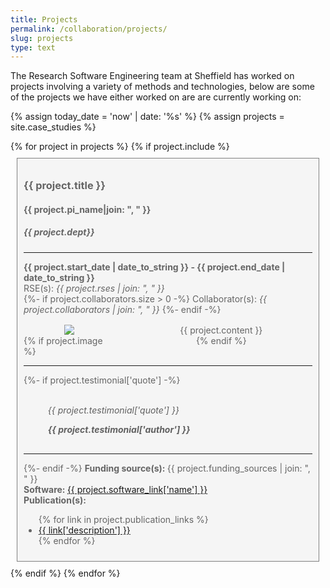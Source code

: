 ```yaml
---
title: Projects
permalink: /collaboration/projects/
slug: projects
type: text
---
```


<style>
    .project {
      color: #656565;
      background-color: WhiteSmoke;
      padding: 10px;
      border: 1px solid gray;
      margin: 10px;
    }

    .project > .proj-content {
      display: grid;
      grid-template-columns: 1fr 2fr;
      margin-top: 1rem;
      column-gap: 25px;
      justify-items: center;
      grid-template-areas: "image content"; /* Named areas */
    }

    .proj-content > img {
      max-height: 250px;
      grid-area: image; /* Place image in the 'image' area */
    }

    .proj-content > div { /* Target the content div */
      grid-area: content; /* Place content in the 'content' area */
    }

    .proj-content.no-image {
      grid-template-columns: 1fr; /* Single column when no image */
      grid-template-areas: "content"; /* Content takes full width */
      justify-items: start; /* Align content to the left when full width */
    }

    .proj-testimonial {
      padding:1.2em 15px 1.2em 15px;
      border-left:8px solid var(--uos-deep-violet-70);
      font-style: italic;
    }

    .proj-testimonial span {
      display: block;
      font-weight: bold;
      margin-top: 1em;
    }

    @media only screen and (max-width:768px) {

      .project > .proj-content {
        display: block;
      }

      .proj-content > img {
        padding-bottom: 1em;
      }
    }

</style>

The Research Software Engineering team at Sheffield has worked on projects involving a variety of methods and technologies, below are some of the projects we have either worked on are are currently working on:

{% assign today_date = 'now' | date: '%s' %}
{% assign projects = site.case_studies %}

<div class="current-project-list">
{% for project in projects %}
    {% if project.include %}
    <div class="project">
      <h3>{{ project.title }}</h3>
      <h4>{{ project.pi_name|join: ", " }}</h4>
      <h5>{{ project.dept}}</h5>
      <hr/>
      <b>{{ project.start_date | date_to_string }} - {{ project.end_date | date_to_string }}</b>
      <br/>
      RSE(s): <em> {{ project.rses | join: ", " }} </em>
      <br/>
      {%- if project.collaborators.size > 0 -%}
      Collaborator(s): <em>{{ project.collaborators | join: ", " }}</em>
      {%- endif -%}
      <div class="proj-content {% if project.image == blank %}no-image{% endif %}">
        {% if project.image %}
        <img src="/assets/images/project_images/{{ project.image }}">
        {% endif %}
        <div>
          {{ project.content }}
        </div>
      </div>
      <hr/>
      {%- if project.testimonial['quote'] -%}
      <blockquote class = "proj-testimonial">
        {{ project.testimonial['quote'] }}
        <span>{{ project.testimonial['author'] }}</span>
      </blockquote>
      <hr/>
      {%- endif -%}
      <b>Funding source(s): </b> {{ project.funding_sources | join: ", " }}
      <br/>
      <b>Software: </b><a href = "{{ project.software_link['url']}}">{{ project.software_link['name'] }}</a>
      <br/>
      <b>Publication(s):</b>
      <ul>
      {% for link in project.publication_links %}
      <li> <a href = "{{ link['url'] }}">{{ link['description'] }}</a> </li>
      {% endfor %}
      </ul>
    </div>
    {% endif %}
{% endfor %}
</div>
